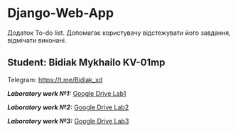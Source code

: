 # Django-Web-App
Додаток To-do list. Допомагає користувачу відстежувати його завдання, відмічати виконані.
## Student: Bidiak Mykhailo KV-01mp
Telegram: https://t.me/Bidiak_xd

***Laboratory work №1:***
[Google Drive Lab1](https://docs.google.com/document/d/14QFZqs2iFH9SkP_xMOcmEhxSiep3YwIHbBMWyBebNE0/edit?usp=sharing)

***Laboratory work №2:***
[Google Drive Lab2](https://cutt.ly/vb6bRjR)

***Laboratory work №3:***
[Google Drive Lab3](https://cutt.ly/4b6b5LK)
